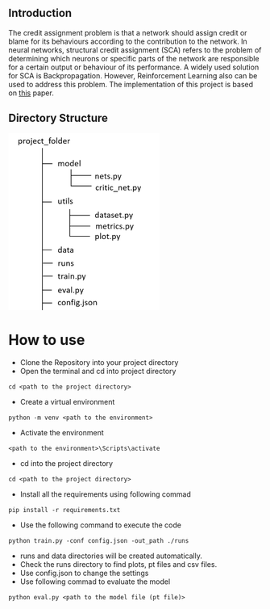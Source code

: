 ## Introduction

The credit assignment problem is that a network should assign credit or blame for its behaviours according to the contribution to the network. In neural networks, structural credit assignment (SCA) refers to the problem of determining which neurons or specific parts of the network are responsible for a certain output or behaviour of its performance. A widely used solution for SCA is Backpropagation. However, Reinforcement Learning also can be used to address this problem. 
The implementation of this project is based on [this](https://proceedings.neurips.cc/paper/2021/file/fe1f9c70bdf347497e1a01b6c486bdb9-Paper.pdf) paper. 
## Directory Structure

![Folder-Structure](/structure.png)

# How to use

- Clone the Repository into your project directory
- Open the terminal and cd into project directory
```
cd <path to the project directory>
```
- Create a virtual environment
```
python -m venv <path to the environment>
```
- Activate the environment
```
<path to the environment>\Scripts\activate 
```
- cd into the project directory
```
cd <path to the project directory>
```
- Install all the requirements using following commad
```
pip install -r requirements.txt
```
- Use the following command to execute the code
```
python train.py -conf config.json -out_path ./runs
```
- runs and data directories will be created automatically.
- Check the runs directory to find plots, pt files and csv files.
- Use config.json to change the settings
- Use following commad to evaluate the model
```
python eval.py <path to the model file (pt file)>
```

